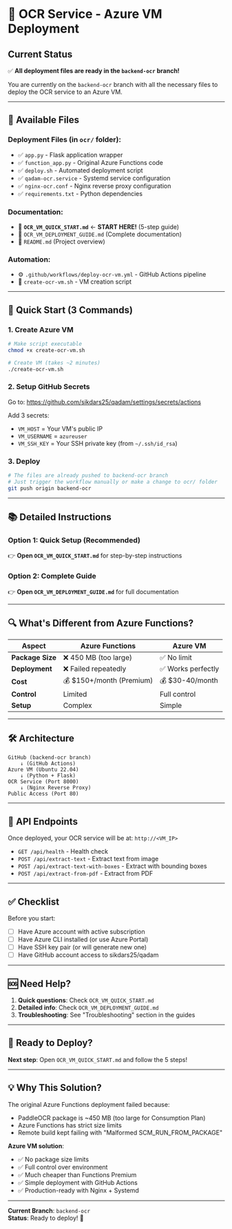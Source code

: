# 🚀 OCR Service - Azure VM Deployment

## Current Status

✅ **All deployment files are ready in the `backend-ocr` branch!**

You are currently on the `backend-ocr` branch with all the necessary files to deploy the OCR service to an Azure VM.

---

## 📁 Available Files

### Deployment Files (in `ocr/` folder):
- ✅ `app.py` - Flask application wrapper
- ✅ `function_app.py` - Original Azure Functions code
- ✅ `deploy.sh` - Automated deployment script
- ✅ `qadam-ocr.service` - Systemd service configuration
- ✅ `nginx-ocr.conf` - Nginx reverse proxy configuration
- ✅ `requirements.txt` - Python dependencies

### Documentation:
- 📖 **`OCR_VM_QUICK_START.md`** ← **START HERE!** (5-step guide)
- 📖 `OCR_VM_DEPLOYMENT_GUIDE.md` (Complete documentation)
- 📖 `README.md` (Project overview)

### Automation:
- ⚙️ `.github/workflows/deploy-ocr-vm.yml` - GitHub Actions pipeline
- 🔧 `create-ocr-vm.sh` - VM creation script

---

## 🎯 Quick Start (3 Commands)

### 1. Create Azure VM
```bash
# Make script executable
chmod +x create-ocr-vm.sh

# Create VM (takes ~2 minutes)
./create-ocr-vm.sh
```

### 2. Setup GitHub Secrets
Go to: https://github.com/sikdars25/qadam/settings/secrets/actions

Add 3 secrets:
- `VM_HOST` = Your VM's public IP
- `VM_USERNAME` = `azureuser`
- `VM_SSH_KEY` = Your SSH private key (from `~/.ssh/id_rsa`)

### 3. Deploy
```bash
# The files are already pushed to backend-ocr branch
# Just trigger the workflow manually or make a change to ocr/ folder
git push origin backend-ocr
```

---

## 📚 Detailed Instructions

### Option 1: Quick Setup (Recommended)
👉 **Open `OCR_VM_QUICK_START.md`** for step-by-step instructions

### Option 2: Complete Guide
👉 **Open `OCR_VM_DEPLOYMENT_GUIDE.md`** for full documentation

---

## 🔍 What's Different from Azure Functions?

| Aspect | Azure Functions | Azure VM |
|--------|----------------|----------|
| **Package Size** | ❌ 450 MB (too large) | ✅ No limit |
| **Deployment** | ❌ Failed repeatedly | ✅ Works perfectly |
| **Cost** | 💰 $150+/month (Premium) | 💰 $30-40/month |
| **Control** | Limited | Full control |
| **Setup** | Complex | Simple |

---

## 🛠️ Architecture

```
GitHub (backend-ocr branch)
    ↓ (GitHub Actions)
Azure VM (Ubuntu 22.04)
    ↓ (Python + Flask)
OCR Service (Port 8000)
    ↓ (Nginx Reverse Proxy)
Public Access (Port 80)
```

---

## 📝 API Endpoints

Once deployed, your OCR service will be at: `http://<VM_IP>`

- `GET /api/health` - Health check
- `POST /api/extract-text` - Extract text from image
- `POST /api/extract-text-with-boxes` - Extract with bounding boxes
- `POST /api/extract-from-pdf` - Extract from PDF

---

## ✅ Checklist

Before you start:
- [ ] Have Azure account with active subscription
- [ ] Have Azure CLI installed (or use Azure Portal)
- [ ] Have SSH key pair (or will generate new one)
- [ ] Have GitHub account access to sikdars25/qadam

---

## 🆘 Need Help?

1. **Quick questions**: Check `OCR_VM_QUICK_START.md`
2. **Detailed info**: Check `OCR_VM_DEPLOYMENT_GUIDE.md`
3. **Troubleshooting**: See "Troubleshooting" section in the guides

---

## 🎉 Ready to Deploy?

**Next step**: Open `OCR_VM_QUICK_START.md` and follow the 5 steps!

---

## 💡 Why This Solution?

The original Azure Functions deployment failed because:
- PaddleOCR package is ~450 MB (too large for Consumption Plan)
- Azure Functions has strict size limits
- Remote build kept failing with "Malformed SCM_RUN_FROM_PACKAGE"

**Azure VM solution**:
- ✅ No package size limits
- ✅ Full control over environment
- ✅ Much cheaper than Functions Premium
- ✅ Simple deployment with GitHub Actions
- ✅ Production-ready with Nginx + Systemd

---

**Current Branch**: `backend-ocr`  
**Status**: Ready to deploy! 🚀
